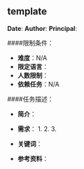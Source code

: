 template
---

**Date**: 
**Author**: 
**Principal**: 

####限制条件：

 - **难度**：N/A
 - **限定语言**：
 - **人数限制**：
 - **依赖任务**：N/A

####任务描述：

 - **简介**：
 
 - **需求**：
    1. 
    2. 
	3.

 - **关键词**：
 - **参考资料**：
